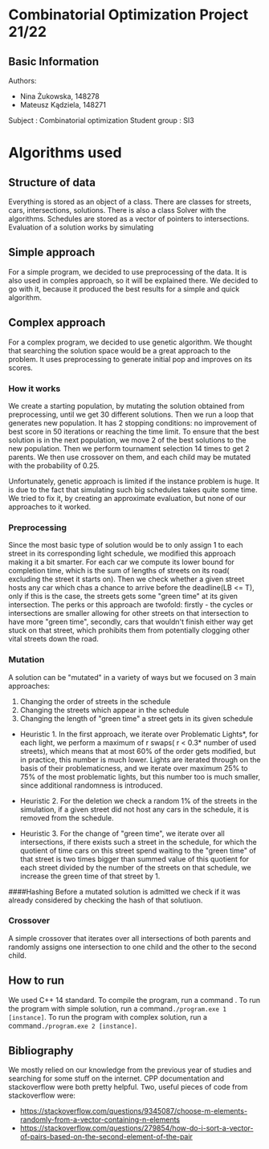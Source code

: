 ﻿# Combinatorial Optimization Project 21/22
## Basic Information
Authors:
 - Nina Żukowska, 148278
 - Mateusz Kądziela, 148271

Subject : Combinatorial optimization
Student group : SI3
# Algorithms used
## Structure of data
Everything is stored as an object of a class. There are classes for streets, cars, intersections, solutions. There is also a class Solver with the algorithms. Schedules are stored as a vector of pointers to intersections.
Evaluation of a solution works by simulating 

## Simple approach
For a simple program, we decided to use preprocessing of the data.  It is also used in comples approach, so it will be explained there. We decided to go with it, because it produced the best results for a simple and quick algorithm.

## Complex approach
For a complex program, we decided to use genetic algorithm. We thought that searching the solution space would be a great approach to the problem.
It uses preprocessing to generate initial pop and improves on its scores. 
### How it works
We create a starting population, by mutating the solution obtained from preprocessing, until we get 30 different solutions. Then we run a loop that generates new population. It has 2 stopping conditions: no improvement of best score in 50 iterations or reaching the time limit. To ensure that the best solution is in the next population, we move 2 of the best solutions to the new population. Then we perform tournament selection 14 times to get 2 parents. We then use crossover on them, and each child may be mutated with the probability of 0.25. 

Unfortunately, genetic approach is limited if the instance problem is huge. It is due to the fact that simulating such big schedules takes quite some time. We tried to fix it, by creating an approximate evaluation, but none of our approaches to it worked.

### Preprocessing
Since the most basic type of solution would be to only assign 1 to each street in its corresponding light schedule, we modified this approach making it a bit smarter.
For each car we compute its lower bound for completion time, which is the sum of lengths of streets on its road( excluding the street it starts on). 
Then we check whether a given street hosts any car which chas a chance to arrive before the deadline(LB <= T), only if this is the case, the streets gets some "green time" at its given intersection. The perks or this approach are twofold:
firstly - the cycles or intersections are smaller allowing for other streets on that intersection to have more "green time", secondly, cars that wouldn't finish either way get stuck on that street, which prohibits them from potentially clogging other vital streets down the road.
### Mutation

A solution can be "mutated" in a variety of ways but we focused on 3 main approaches:
1. Changing the order of streets in the schedule
2. Changing the streets which appear in the schedule 
3. Changing the length of "green time" a street gets in its given schedule

- Heuristic 1. 
In the first approach, we iterate over Problematic Lights*, for each light, we perform a maximum of r swaps( r < 0.3* number of used streets), which means that at most 60% of the order gets modified, but in practice, this number is much lower. Lights are iterated through on the basis of their problematicness, and we iterate over maximum 25% to 75% of the most problematic lights, but this number too is much smaller, since additional randomness is introduced.

- Heuristic 2.
For the deletion we check a random 1% of the streets in the simulation, if a given street did not host any cars in the schedule, it is removed from the schedule.

- Heuristic 3. 
For the change of "green time", we iterate over all intersections, if there exists such a street in the schedule, for which the quotient of time cars on this street spend waiting to the "green time" of that street is two times bigger than summed value of this quotient for each street divided by the number of the streets on that schedule, we increase the green time of that street by 1.

####Hashing
Before a mutated solution is admitted we check if it was already considered by checking the hash of that solutiuon.

### Crossover
A simple crossover that iterates over all intersections of both parents and randomly assigns one intersection to one child and the other to the second child.
## How to run
We used C++ 14 standard.
To compile the program, run a command .
To run the program with simple solution, run a command`./program.exe 1 [instance]`.
To run the program with complex solution, run a command`./program.exe 2 [instance]`.
## Bibliography
We mostly relied on our knowledge from the previous year of studies and searching for some stuff on the internet. CPP documentation and stackoverflow were both pretty helpful.
Two, useful pieces of code from stackoverflow were:

 - https://stackoverflow.com/questions/9345087/choose-m-elements-randomly-from-a-vector-containing-n-elements
 - https://stackoverflow.com/questions/279854/how-do-i-sort-a-vector-of-pairs-based-on-the-second-element-of-the-pair


